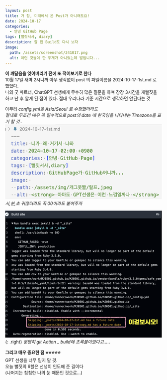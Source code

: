 ```yaml
---
layout: post
title: 거 참, 미래에서 온 Post가 아니래도요!
date: 2024-10-17
categories:
  - 안녕 GitHub Page
tags: [뻘짓서사, diary]
description: 잘 된 Build도 다시 보자
image:
  path: /assets/screenshot/241017.png
  alt: 이런 것들이 한 두개가 아니었는데 말입니다...
---
```

__이 깨달음을 잊어버리기 전에 또 적어보기로 한다__  
10월 17일 새벽 2시니까 아무 생각없이
post 의 파일이름을 2024-10-17-1st.md 로 했었다.  
나의 굿 파트너, ChatGPT 선생에게 무수히 많은 질문을 하며
장장 3시간을 개뻘짓을 하고 난 후 알게 된 점이 있다.
절대 우리나라 기준 시간으로 생각하면 안된다는 것

아무리 _config.yml을 Asia/Seoul 로 수정했더라도  
절대로 무조건 매우 꼭 필수적으로
post의 date 에 한국임을 나타내는 Timezone을 표기 할 것.._  
![..](/assets/screenshot/241017-2.png)_시,분,초 귀찮더라도 꼭 00이라도 붙여주자_  

![...](/assets/screenshot/241017.png){: .right}
_분명히 git Action _ build에 초록불이었다고..._..

__그리고 매우 중요한 점 ⭐️⭐️⭐️⭐️⭐️__  
GPT 선생을 너무 믿지 말 것.  
오늘 뻘짓의 6할은 선생이 인도해 준 길이다  
(나머지는 침침한 나의 눈 때문인 것으로...)
